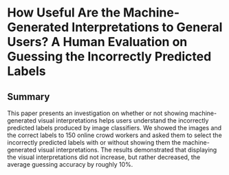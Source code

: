 # How Useful Are the Machine-Generated Interpretations to General Users? A Human Evaluation on Guessing the Incorrectly Predicted Labels

## Summary

This paper presents an investigation on whether or not
showing machine-generated visual interpretations helps users
understand the incorrectly predicted labels produced by image classifiers. We showed the images and the correct labels
to 150 online crowd workers and asked them to select the incorrectly predicted labels with or without showing them the
machine-generated visual interpretations. The results demonstrated that displaying the visual interpretations did not increase, but rather decreased, the average guessing accuracy
by roughly 10%.
